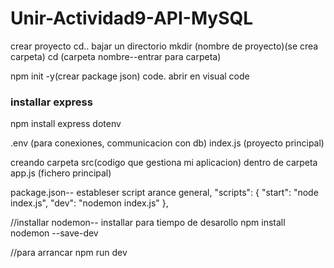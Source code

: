 # Unir-Actividad9-API-MySQL

crear proyecto
cd.. bajar un directorio
mkdir (nombre de proyecto)(se crea carpeta)
cd (carpeta nombre--entrar para carpeta)

npm init -y(crear package json)
code. abrir en visual code

### installar express

npm install express dotenv

.env (para conexiones, communicacion con db)
index.js (proyecto principal)

creando carpeta src(codigo que gestiona mi aplicacion)
dentro de carpeta app.js (fichero principal)

package.json-- estableser script arance general,
"scripts": {
"start": "node index.js",
"dev": "nodemon index.js"
},

//installar nodemon-- installar para tiempo de desarollo
npm install nodemon --save-dev

//para arrancar
npm run dev
